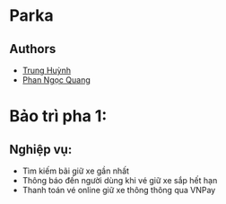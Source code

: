 # Parka

## Authors

- [Trung Huỳnh](https://github.com/trunghq234/)
- [Phan Ngọc Quang](https://github.com/quangpn24/)

# Bảo trì pha 1: 

## Nghiệp vụ:

- Tìm kiếm bãi giữ xe gần nhất
- Thông báo đến người dùng khi vé giữ xe sắp hết hạn
- Thanh toán vé online giữ xe thông thông qua VNPay
